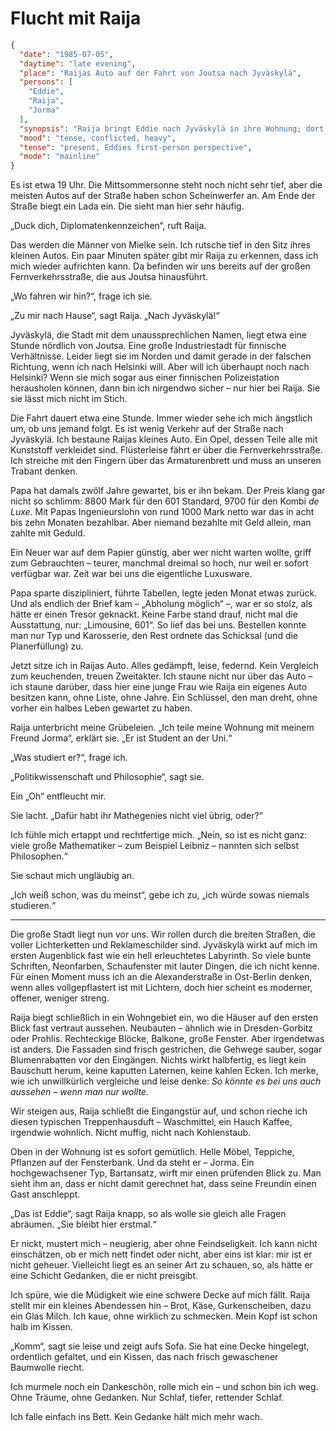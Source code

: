 # Flucht mit Raija

```json
{
  "date": "1985-07-05",
  "daytime": "late evening",
  "place": "Raijas Auto auf der Fahrt von Joutsa nach Jyväskylä",
  "persons": [
    "Eddie",
    "Raija",
    "Jorma"
  ],
  "synopsis": "Raija bringt Eddie nach Jyväskylä in ihre Wohnung; dort kommt es nachts zum heftigen Streit zwischen Raija und Jorma über das Risiko, das sie für Eddie eingeht.",
  "mood": "tense, conflicted, heavy",
  "tense": "present, Eddies first-person perspective",
  "mode": "mainline"
}
```

Es ist etwa 19 Uhr. Die Mittsommersonne steht noch nicht sehr tief, aber die
meisten Autos auf der Straße haben schon Scheinwerfer an. Am Ende der Straße
biegt ein Lada ein. Die sieht man hier sehr häufig.

„Duck dich, Diplomatenkennzeichen“, ruft Raija.

Das werden die Männer von Mielke sein. Ich rutsche tief in den Sitz ihres
kleinen Autos. Ein paar Minuten später gibt mir Raija zu erkennen, dass ich mich
wieder aufrichten kann. Da befinden wir uns bereits auf der großen
Fernverkehrsstraße, die aus Joutsa hinausführt.

„Wo fahren wir hin?“, frage ich sie.

„Zu mir nach Hause“, sagt Raija. „Nach Jyväskylä!“

Jyväskylä, die Stadt mit dem unaussprechlichen Namen, liegt etwa eine Stunde
nördlich von Joutsa. Eine große Industriestadt für finnische Verhältnisse.
Leider liegt sie im Norden und damit gerade in der falschen Richtung, wenn ich
nach Helsinki will. Aber will ich überhaupt noch nach Helsinki? Wenn sie mich
sogar aus einer finnischen Polizeistation herausholen können, dann bin ich
nirgendwo sicher – nur hier bei Raija. Sie sie lässt mich nicht im Stich.

Die Fahrt dauert etwa eine Stunde. Immer wieder sehe ich mich ängstlich um, ob
uns jemand folgt. Es ist wenig Verkehr auf der Straße nach Jyväskylä. Ich
bestaune Raijas kleines Auto. Ein Opel, dessen Teile alle mit Kunststoff
verkleidet sind. Flüsterleise fährt er über die Fernverkehrsstraße. Ich streiche
mit den Fingern über das Armaturenbrett und muss an unseren Trabant denken.

Papa hat damals zwölf Jahre gewartet, bis er ihn bekam. Der Preis klang gar
nicht so schlimm: 8800 Mark für den 601 Standard, 9700 für den Kombi *de Luxe*.
Mit Papas Ingenieurslohn von rund 1000 Mark netto war das in acht bis zehn
Monaten bezahlbar. Aber niemand bezahlte mit Geld allein, man zahlte mit Geduld.

Ein Neuer war auf dem Papier günstig, aber wer nicht warten wollte, griff zum
Gebrauchten – teurer, manchmal dreimal so hoch, nur weil er sofort verfügbar
war. Zeit war bei uns die eigentliche Luxusware.

Papa sparte diszipliniert, führte Tabellen, legte jeden Monat etwas zurück. Und
als endlich der Brief kam – „Abholung möglich“ –, war er so stolz, als hätte er
einen Tresor geknackt. Keine Farbe stand drauf, nicht mal die Ausstattung, nur:
„Limousine, 601“. So lief das bei uns. Bestellen konnte man nur Typ und
Karosserie, den Rest ordnete das Schicksal (und die Planerfüllung) zu.

Jetzt sitze ich in Raijas Auto. Alles gedämpft, leise, federnd. Kein Vergleich
zum keuchenden, treuen Zweitakter. Ich staune nicht nur über das Auto – ich
staune darüber, dass hier eine junge Frau wie Raija ein eigenes Auto besitzen
kann, ohne Liste, ohne Jahre. Ein Schlüssel, den man dreht, ohne vorher ein
halbes Leben gewartet zu haben.

Raija unterbricht meine Grübeleien. „Ich teile meine Wohnung mit meinem Freund
Jorma“, erklärt sie. „Er ist Student an der Uni.“

„Was studiert er?“, frage ich.

„Politikwissenschaft und Philosophie“, sagt sie.

Ein „Oh“ entfleucht mir.

Sie lacht. „Dafür habt ihr Mathegenies nicht viel übrig, oder?“

Ich fühle mich ertappt und rechtfertige mich. „Nein, so ist es nicht ganz: viele
große Mathematiker – zum Beispiel Leibniz – nannten sich selbst Philosophen.“

Sie schaut mich ungläubig an.

„Ich weiß schon, was du meinst“, gebe ich zu, „ich würde sowas niemals
studieren.“

---

Die große Stadt liegt nun vor uns. Wir rollen durch die breiten Straßen, die
voller Lichterketten und Reklameschilder sind. Jyväskylä wirkt auf mich im
ersten Augenblick fast wie ein hell erleuchtetes Labyrinth. So viele bunte
Schriften, Neonfarben, Schaufenster mit lauter Dingen, die ich nicht kenne. Für
einen Moment muss ich an die Alexanderstraße in Ost-Berlin denken, wenn alles
vollgepflastert ist mit Lichtern, doch hier scheint es moderner, offener,
weniger streng.

Raija biegt schließlich in ein Wohngebiet ein, wo die Häuser auf den ersten
Blick fast vertraut aussehen. Neubauten – ähnlich wie in Dresden-Gorbitz oder
Prohlis. Rechteckige Blöcke, Balkone, große Fenster. Aber irgendetwas ist
anders. Die Fassaden sind frisch gestrichen, die Gehwege sauber, sogar
Blumenrabatten vor den Eingängen. Nichts wirkt halbfertig, es liegt kein
Bauschutt herum, keine kaputten Laternen, keine kahlen Ecken. Ich merke, wie ich
unwillkürlich vergleiche und leise denke: *So könnte es bei uns auch aussehen –
wenn man nur wollte.*

Wir steigen aus, Raija schließt die Eingangstür auf, und schon rieche ich diesen
typischen Treppenhausduft – Waschmittel, ein Hauch Kaffee, irgendwie wohnlich.
Nicht muffig, nicht nach Kohlenstaub.

Oben in der Wohnung ist es sofort gemütlich. Helle Möbel, Teppiche, Pflanzen auf
der Fensterbank. Und da steht er – Jorma. Ein hochgewachsener Typ, Bartansatz,
wirft mir einen prüfenden Blick zu. Man sieht ihm an, dass er nicht damit
gerechnet hat, dass seine Freundin einen Gast anschleppt.

„Das ist Eddie“, sagt Raija knapp, so als wolle sie gleich alle Fragen abräumen.
„Sie bleibt hier erstmal.“

Er nickt, mustert mich – neugierig, aber ohne Feindseligkeit. Ich kann nicht
einschätzen, ob er mich nett findet oder nicht, aber eins ist klar: mir ist er
nicht geheuer. Vielleicht liegt es an seiner Art zu schauen, so, als hätte er
eine Schicht Gedanken, die er nicht preisgibt.

Ich spüre, wie die Müdigkeit wie eine schwere Decke auf mich fällt. Raija stellt
mir ein kleines Abendessen hin – Brot, Käse, Gurkenscheiben, dazu ein Glas
Milch. Ich kaue, ohne wirklich zu schmecken. Mein Kopf ist schon halb im Kissen.

„Komm“, sagt sie leise und zeigt aufs Sofa. Sie hat eine Decke hingelegt,
ordentlich gefaltet, und ein Kissen, das nach frisch gewaschener Baumwolle
riecht.

Ich murmele noch ein Dankeschön, rolle mich ein – und schon bin ich weg. Ohne
Träume, ohne Gedanken. Nur Schlaf, tiefer, rettender Schlaf.

Ich falle einfach ins Bett. Kein Gedanke hält mich mehr wach.
